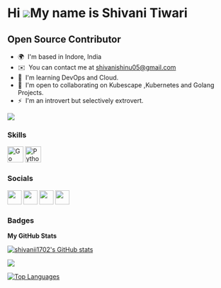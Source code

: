 Hi ![](https://user-images.githubusercontent.com/18350557/176309783-0785949b-9127-417c-8b55-ab5a4333674e.gif)My name is Shivani Tiwari
======================================================================================================================================

Open Source Contributor
-----------------------

* 🌍  I'm based in Indore, India
* ✉️  You can contact me at [shivanishinu05@gmail.com](mailto:shivanishinu05@gmail.com)
* 🧠  I'm learning DevOps and Cloud.
* 🤝  I'm open to collaborating on Kubescape ,Kubernetes and Golang Projects.
* ⚡  I'm an introvert but selectively extrovert.

<a href="https://www.twitter.com/shivanitstwt" target="_blank" rel="noreferrer"><img
src="https://img.shields.io/twitter/follow/shivanitstwt?logo=twitter&style=for-the-badge&color=ffffff&labelColor=1c1917"
/></a>

### Skills

<p align="left">
<a href="https://go.dev/doc/" target="_blank" rel="noreferrer"><img src="https://raw.githubusercontent.com/danielcranney/readme-generator/main/public/icons/skills/go-colored.svg" width="36" height="36" alt="Go" /></a>
<a href="https://www.python.org/" target="_blank" rel="noreferrer"><img src="https://raw.githubusercontent.com/danielcranney/readme-generator/main/public/icons/skills/python-colored.svg" width="36" height="36" alt="Python" /></a>
</p>


### Socials

<p align="left"> <a href="https://discord.com/users/Shivani Tiwari#4856" target="_blank" rel="noreferrer"><img src="https://raw.githubusercontent.com/danielcranney/readme-generator/main/public/icons/socials/discord.svg" width="32" height="32" /></a> <a href="https://www.github.com/shivanii1702" target="_blank" rel="noreferrer"><img src="https://raw.githubusercontent.com/danielcranney/readme-generator/main/public/icons/socials/github.svg" width="32" height="32" /></a> <a href="https://www.linkedin.com/in/shivani-tiwari-184886216/" target="_blank" rel="noreferrer"><img src="https://raw.githubusercontent.com/danielcranney/readme-generator/main/public/icons/socials/linkedin.svg" width="32" height="32" /></a> <a href="https://www.twitter.com/shivanitstwt" target="_blank" rel="noreferrer"><img src="https://raw.githubusercontent.com/danielcranney/readme-generator/main/public/icons/socials/twitter.svg" width="32" height="32" /></a></p>

### Badges

<b>My GitHub Stats</b>

<a href="http://www.github.com/shivanii1702"><img src="https://github-readme-stats.vercel.app/api?username=shivanii1702&show_icons=true&hide=&count_private=true&title_color=ffffff&text_color=ffffff&icon_color=ffffff&bg_color=1c1917&hide_border=true&show_icons=true" alt="shivanii1702's GitHub stats" /></a>

<a href="http://www.github.com/shivanii1702"><img src="https://github-readme-streak-stats.herokuapp.com/?user=shivanii1702&stroke=ffffff&background=1c1917&ring=ffffff&fire=ffffff&currStreakNum=ffffff&currStreakLabel=ffffff&sideNums=ffffff&sideLabels=ffffff&dates=ffffff&hide_border=true" /></a>

<a href="https://github.com/shivanii1702" align="left"><img src="https://github-readme-stats.vercel.app/api/top-langs/?username=shivanii1702&langs_count=10&title_color=ffffff&text_color=ffffff&icon_color=ffffff&bg_color=1c1917&hide_border=true&locale=en&custom_title=Top%20%Languages" alt="Top Languages" /></a>
